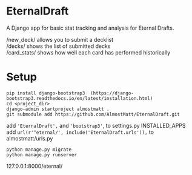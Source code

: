 # EternalDraft
A Django app for basic stat tracking and analysis for Eternal Drafts.

/new_deck/ allows you to submit a decklist  
/decks/ shows the list of submitted decks  
/card_stats/ shows how well each card has performed historically  

# Setup

```
pip install django-bootstrap3  (https://django-bootstrap3.readthedocs.io/en/latest/installation.html)
cd <project_dir>
django-admin startproject almostmatt .  
git submodule add https://github.com/AlmostMatt/EternalDraft.git  
```

add `'EternalDraft',` and `'bootstrap3'`, to settings.py INSTALLED_APPS  
add `url(r'^eternal/', include('EternalDraft.urls')),` to almostmatt/urls.py  

```
python manage.py migrate
python manage.py runserver
```

127.0.0.1:8000/eternal/
